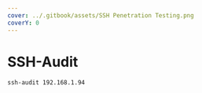 ```yaml
---
cover: ../.gitbook/assets/SSH Penetration Testing.png
coverY: 0
---
```


# SSH-Audit

```
ssh-audit 192.168.1.94
```
